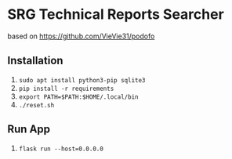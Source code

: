 # SRG Technical Reports Searcher

based on https://github.com/VieVie31/podofo

## Installation

1. `sudo apt install python3-pip sqlite3`
2. `pip install -r requirements`
3. `export PATH=$PATH:$HOME/.local/bin`
4. `./reset.sh`

## Run App

1. `flask run --host=0.0.0.0`


